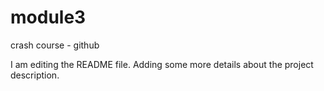 # module3
crash course - github

I am editing the README file. Adding some more details about the project description.
